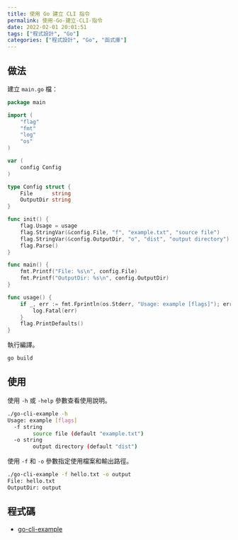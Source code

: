 ```yaml
---
title: 使用 Go 建立 CLI 指令
permalink: 使用-Go-建立-CLI-指令
date: 2022-02-01 20:01:51
tags: ["程式設計", "Go"]
categories: ["程式設計", "Go", "函式庫"]
---
```


## 做法

建立 `main.go` 檔：

```GO
package main

import (
	"flag"
	"fmt"
	"log"
	"os"
)

var (
	config Config
)

type Config struct {
	File      string
	OutputDir string
}

func init() {
	flag.Usage = usage
	flag.StringVar(&config.File, "f", "example.txt", "source file")
	flag.StringVar(&config.OutputDir, "o", "dist", "output directory")
	flag.Parse()
}

func main() {
	fmt.Printf("File: %s\n", config.File)
	fmt.Printf("OutputDir: %s\n", config.OutputDir)
}

func usage() {
	if _, err := fmt.Fprintln(os.Stderr, "Usage: example [flags]"); err != nil {
		log.Fatal(err)
	}
	flag.PrintDefaults()
}
```

執行編譯。

```BASH
go build
```

## 使用

使用 `-h` 或 `-help` 參數查看使用說明。

```BASH
./go-cli-example -h
Usage: example [flags]
  -f string
        source file (default "example.txt")
  -o string
        output directory (default "dist")
```

使用 `-f` 和 `-o` 參數指定使用檔案和輸出路徑。

```BASH
./go-cli-example -f hello.txt -o output
File: hello.txt
OutputDir: output
```

## 程式碼

- [go-cli-example](https://github.com/memochou1993/go-cli-example)
